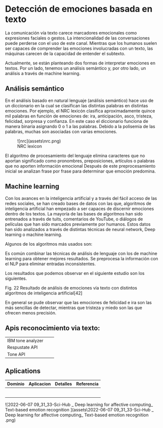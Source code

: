 # Detección de emociones basada en texto



La comunicación vía texto carece marcadores emocionales como expresiones faciales o gestos. La intencionalidad de las conversaciones puede perderse con el uso de este canal. Mientras que los humanos suelen ser capaces de comprender las emociones involucradas con un texto, las máquinas carecen de la capacidad de entender el subtexto.

Actualmente, se están planteando dos formas de interpretar emociones en textos. Por un lado, tenemos un análisis semántico y, por otro lado, un análisis a través de machine learning.

## Análisis semántico



En el análisis basado en natural lenguaje (análisis semántico) hace uso de un diccionario en la cual se clasifican las distintas palabras en distintas emociones. Por ejemplo, el NRC lexicón clasifica aproximadamente quince mil palabras en función de emociones de: ira, anticipación, asco, tristeza, felicidad, sorpresa y confianza. En este caso el diccionario funciona de manera binaria asignando 0 o 1 a las palabras. Debido a la polisemia de las palabras, muchas son asociadas con varias emociones.

<figure markdown>
  ![nrc](assets\nrc.png)
  <figcaption>NRC lexicon</figcaption>
</figure>


El algoritmo de procesamiento del lenguaje elimina caracteres que no aportan significado como pronombres, preposiciones, artículos o palabras que no aporten información emocional Después de este preprocesamiento inicial se analizan frase por frase para determinar que emoción predomina. 



## Machine learning

Con los avances en la inteligencia artificial y a través del fácil acceso de las redes sociales, se han creado bases de datos con las que, algoritmos de inteligencia artificial han empezado a ser capaces de discernir emociones dentro de los textos. La mayoría de las bases de algoritmos han sido entrenados a través de tuits, comentarios de YouTube, o diálogos de películas que han sido marcados previamente por humanos. Estos datos han sido analizados a través de distintas técnicas de neural network, Deep learning o machine learning.

Algunos de los algoritmos más usados son:

Es común combinar las técnicas de análisis de lenguaje con los de machine learning para obtener mejores resultados. Se preprocesa la información con el NLP para eliminar entradas inconsistentes.

Los resultados que podemos observar en el siguiente estudio son los siguientes.

 

Fig. 22 Resultado de análisis de emociones vía texto con distintos algoritmos de inteligencia artificial[42]

En general se pude observar que las emociones de felicidad e ira son las más sencillas de detectar, mientras que tristeza y miedo son las que ofrecen menos precisión. 

## Apis reconocimiento via texto:

|                   |      |      |
| ----------------- | ---- | ---- |
| IBM tone analyzer |      |      |
| Respustate API    |      |      |
| Tone API          |      |      |



## Aplications

| Dominio | Aplicacion | Detalles | Referencia |
| ------- | ---------- | -------- | ---------- |
|         |            |          |            |
|         |            |          |            |
|         |            |          |            |
|         |            |          |            |
|         |            |          |            |
|         |            |          |            |

![2022-06-07 09_31_33-Sci-Hub _ Deep learning for affective computing_ Text-based emotion recognition ](assets\2022-06-07 09_31_33-Sci-Hub _ Deep learning for affective computing_ Text-based emotion recognition .png)
